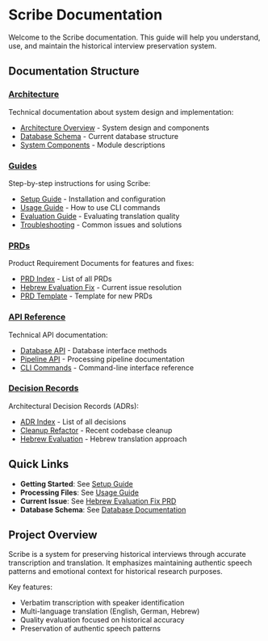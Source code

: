 # Scribe Documentation

Welcome to the Scribe documentation. This guide will help you understand, use, and maintain the historical interview preservation system.

## Documentation Structure

### [Architecture](architecture/)
Technical documentation about system design and implementation:
- [Architecture Overview](architecture/README.md) - System design and components
- [Database Schema](architecture/database-schema.md) - Current database structure
- [System Components](architecture/system-components.md) - Module descriptions

### [Guides](guides/)
Step-by-step instructions for using Scribe:
- [Setup Guide](guides/setup.md) - Installation and configuration
- [Usage Guide](guides/usage.md) - How to use CLI commands
- [Evaluation Guide](guides/evaluation.md) - Evaluating translation quality
- [Troubleshooting](guides/troubleshooting.md) - Common issues and solutions

### [PRDs](PRDs/)
Product Requirement Documents for features and fixes:
- [PRD Index](PRDs/README.md) - List of all PRDs
- [Hebrew Evaluation Fix](PRDs/hebrew-evaluation-fix.md) - Current issue resolution
- [PRD Template](PRDs/template.md) - Template for new PRDs

### [API Reference](api/)
Technical API documentation:
- [Database API](api/database.md) - Database interface methods
- [Pipeline API](api/pipeline.md) - Processing pipeline documentation
- [CLI Commands](api/cli-commands.md) - Command-line interface reference

### [Decision Records](decisions/)
Architectural Decision Records (ADRs):
- [ADR Index](decisions/README.md) - List of all decisions
- [Cleanup Refactor](decisions/001-cleanup-refactor.md) - Recent codebase cleanup
- [Hebrew Evaluation](decisions/002-hebrew-evaluation.md) - Hebrew translation approach

## Quick Links

- **Getting Started**: See [Setup Guide](guides/setup.md)
- **Processing Files**: See [Usage Guide](guides/usage.md)
- **Current Issue**: See [Hebrew Evaluation Fix PRD](PRDs/hebrew-evaluation-fix.md)
- **Database Schema**: See [Database Documentation](architecture/database-schema.md)

## Project Overview

Scribe is a system for preserving historical interviews through accurate transcription and translation. It emphasizes maintaining authentic speech patterns and emotional context for historical research purposes.

Key features:
- Verbatim transcription with speaker identification
- Multi-language translation (English, German, Hebrew)
- Quality evaluation focused on historical accuracy
- Preservation of authentic speech patterns